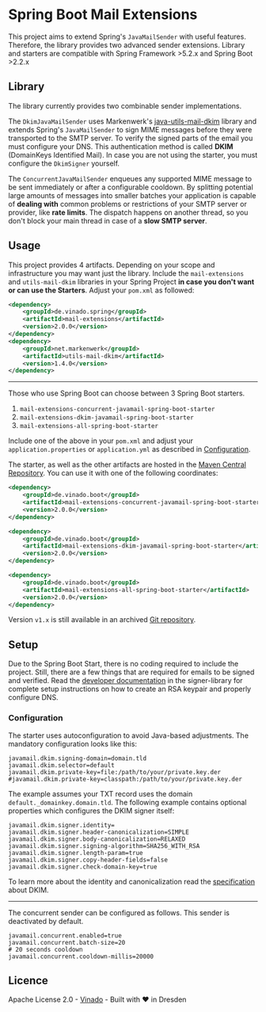 # Spring Boot Mail Extensions

This project aims to extend Spring's `JavaMailSender` with useful features. Therefore, the library provides two advanced
sender extensions. Library and starters are compatible with Spring Framework >5.2.x and Spring Boot >2.2.x


## Library

The library currently provides two combinable sender implementations.

The `DkimJavaMailSender` uses Markenwerk's [java-utils-mail-dkim](https://github.com/markenwerk/java-utils-mail-dkim)
library and extends Spring's `JavaMailSender` to sign MIME messages before they were transported to the SMTP server. To
verify the signed parts of the email you must configure your DNS. This authentication method is called **DKIM**
(DomainKeys Identified Mail). In case you are not using the starter, you must configure the `DkimSigner` yourself.

The `ConcurrentJavaMailSender` enqueues any supported MIME message to be sent immediately or after a configurable
cooldown. By splitting potential large amounts of messages into smaller batches your application is capable of **dealing
with** common problems or restrictions of your SMTP server or provider, like **rate limits**. The dispatch happens on
another thread, so you don't block your main thread in case of a **slow SMTP server**.


## Usage

This project provides 4 artifacts. Depending on your scope and infrastructure you may want just the library. Include
the `mail-extensions` and `utils-mail-dkim` libraries in your Spring Project **in case you don't want or can use the
Starters**. Adjust your `pom.xml` as followed:

```xml
<dependency>
    <groupId>de.vinado.spring</groupId>
    <artifactId>mail-extensions</artifactId>
    <version>2.0.0</version>
</dependency>
<dependency>
    <groupId>net.markenwerk</groupId>
    <artifactId>utils-mail-dkim</artifactId>
    <version>1.4.0</version>
</dependency>
```

---

Those who use Spring Boot can choose between 3 Spring Boot starters.

1. `mail-extensions-concurrent-javamail-spring-boot-starter`
2. `mail-extensions-dkim-javamail-spring-boot-starter`
3. `mail-extensions-all-spring-boot-starter`

Include one of the above in your `pom.xml` and adjust your `application.properties` or `application.yml` as described in
[Configuration](#Configuration).

The starter, as well as the other artifacts are hosted in the
[Maven Central Repository](https://search.maven.org/artifact/de.vinado.boot/mail-extensions-spring-boot/2.0.0/pom).
You can use it with one of the following coordinates:

```xml
<dependency>
    <groupId>de.vinado.boot</groupId>
    <artifactId>mail-extensions-concurrent-javamail-spring-boot-starter</artifactId>
    <version>2.0.0</version>
</dependency>

<dependency>
    <groupId>de.vinado.boot</groupId>
    <artifactId>mail-extensions-dkim-javamail-spring-boot-starter</artifactId>
    <version>2.0.0</version>
</dependency>

<dependency>
    <groupId>de.vinado.boot</groupId>
    <artifactId>mail-extensions-all-spring-boot-starter</artifactId>
    <version>2.0.0</version>
</dependency>
```

Version `v1.x` is still available in an archived [Git repository](https://github.com/V1ncNet/spring-boot-dkim-javamail).


## Setup

Due to the Spring Boot Start, there is no coding required to include the project. Still, there are a few things that are
required for emails to be signed and verified. Read the
[developer documentation](https://github.com/markenwerk/java-utils-mail-dkim#setup) in the signer-library for complete
setup instructions on how to create an RSA keypair and properly configure DNS.


### Configuration

The starter uses autoconfiguration to avoid Java-based adjustments. The mandatory configuration looks like this:

```properties
javamail.dkim.signing-domain=domain.tld
javamail.dkim.selector=default
javamail.dkim.private-key=file:/path/to/your/private.key.der
#javamail.dkim.private-key=classpath:/path/to/your/private.key.der
```

The example assumes your TXT record uses the domain `default._domainkey.domain.tld`. The following example contains
optional properties which configures the DKIM signer itself:

```properties
javamail.dkim.signer.identity=
javamail.dkim.signer.header-canonicalization=SIMPLE
javamail.dkim.signer.body-canonicalization=RELAXED
javamail.dkim.signer.signing-algorithm=SHA256_WITH_RSA
javamail.dkim.signer.length-param=true
javamail.dkim.signer.copy-header-fields=false
javamail.dkim.signer.check-domain-key=true
```

To learn more about the identity and canonicalization read the [specification](https://tools.ietf.org/html/rfc6376)
about DKIM.

---

The concurrent sender can be configured as follows. This sender is deactivated by default.

```properties
javamail.concurrent.enabled=true
javamail.concurrent.batch-size=20
# 20 seconds cooldown
javamail.concurrent.cooldown-millis=20000
```


## Licence

Apache License 2.0 - [Vinado](https://vinado.de) - Built with :heart: in Dresden
